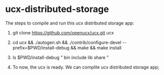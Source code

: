 # ucx-distributed-storage
The steps to compile and run this ucx distributed storage app:

1. git clone https://github.com/openucx/ucx.git ucx

2. cd ucx && ./autogen.sh && ./contrib/configure-devel --prefix=$PWD/install-debug && make && make install

3. ls $PWD/install-debug
   "
     bin  include  lib  share
   "

4. To now, the ucx is ready. We can complile ucx distributed storage app;
